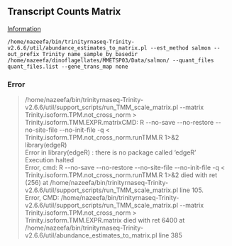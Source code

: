 ## Transcript Counts Matrix

[Information](https://github.com/trinityrnaseq/KrumlovTrinityWorkshopJan2018/wiki#generate-a-transcript-counts-matrix-and-perform-cross-sample-normalization)

```
/home/nazeefa/bin/trinityrnaseq-Trinity-v2.6.6/util/abundance_estimates_to_matrix.pl --est_method salmon --out_prefix Trinity name_sample_by_basedir /home/nazeefa/dinoflagellates/MMETSP03/Data/salmon/ --quant_files quant_files.list --gene_trans_map none
```

### Error
> /home/nazeefa/bin/trinityrnaseq-Trinity-v2.6.6/util/support_scripts/run_TMM_scale_matrix.pl --matrix Trinity.isoform.TPM.not_cross_norm > Trinity.isoform.TMM.EXPR.matrixCMD: R --no-save --no-restore --no-site-file --no-init-file -q < Trinity.isoform.TPM.not_cross_norm.runTMM.R 1>&2 <br>
library(edgeR) <br>
Error in library(edgeR) : there is no package called ‘edgeR’ <br>
Execution halted <br>
Error, cmd: R --no-save --no-restore --no-site-file --no-init-file -q < Trinity.isoform.TPM.not_cross_norm.runTMM.R 1>&2  died with ret (256)  at /home/nazeefa/bin/trinityrnaseq-Trinity-v2.6.6/util/support_scripts/run_TMM_scale_matrix.pl line 105. <br>
Error, CMD: /home/nazeefa/bin/trinityrnaseq-Trinity-v2.6.6/util/support_scripts/run_TMM_scale_matrix.pl --matrix Trinity.isoform.TPM.not_cross_norm > Trinity.isoform.TMM.EXPR.matrix died with ret 6400 at /home/nazeefa/bin/trinityrnaseq-Trinity-v2.6.6/util/abundance_estimates_to_matrix.pl line 385

